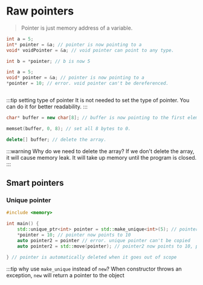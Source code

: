 # Raw pointers

> Pointer is just memory address of a variable.  

```cpp
int a = 5;
int* pointer = &a; // pointer is now pointing to a
void* voidPointer = &a; // void pointer can point to any type.

int b = *pointer; // b is now 5
```

```cpp
int a = 5;
void* pointer = &a; // pointer is now pointing to a
*pointer = 10; // error. void pointer can't be dereferenced.
```

```cpp

```

:::tip setting type of pointer
It is not needed to set the type of pointer. You can do it for better readability.
:::


```cpp
char* buffer = new char[8]; // buffer is now pointing to the first element of the array. (8 bytes)

memset(buffer, 0, 8); // set all 8 bytes to 0.

delete[] buffer; // delete the array.
```

:::warning Why do we need to delete the array?
If we don't delete the array, it will cause memory leak. 
It will take up memory until the program is closed.
:::

## Smart pointers


### Unique pointer

```cpp
#include <memory>

int main() {
    std::unique_ptr<int> pointer = std::make_unique<int>(5); // pointer is now pointing to an integer with value 5
    *pointer = 10; // pointer now points to 10
    auto pointer2 = pointer // error. unique pointer can't be copied
    auto pointer2 = std::move(pointer); // pointer2 now points to 10, pointer is now nullptr

} // pointer is automatically deleted when it goes out of scope
```

:::tip why use `make_unique` instead of `new`?
When constructor throws an exception, `new` will return a pointer to the object